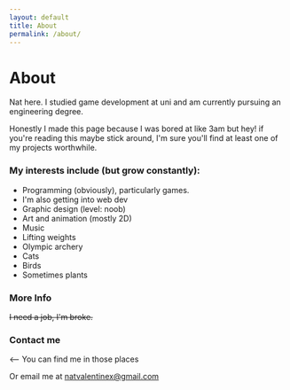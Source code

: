 ```yaml
---
layout: default
title: About
permalink: /about/
---
```


# About

Nat here. I studied game development at uni and am currently pursuing an engineering degree.

Honestly I made this page because I was bored at like 3am but hey! if you're reading this maybe stick around, I'm sure you'll find at least one of my projects worthwhile.

### My interests include (but grow constantly):

* Programming (obviously), particularly games.
* I'm also getting into web dev
* Graphic design (level: noob)
* Art and animation (mostly 2D)
* Music
* Lifting weights
* Olympic archery
* Cats
* Birds
* Sometimes plants

### More Info

~~I need a job, I'm broke.~~

### Contact me
<-- You can find me in those places

Or email me at [natvalentinex@gmail.com](mailto:natvalentinex@gmail.com)
